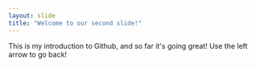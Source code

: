 ```yaml
---
layout: slide
title: "Welcome to our second slide!"
---
```

This is my introduction to Github, and so far it's going great!
Use the left arrow to go back!
